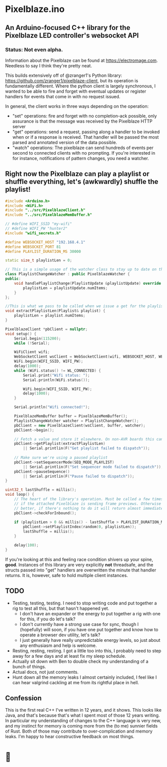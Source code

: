 # Pixelblaze.ino
## An Arduino-focused C++ library for the Pixelblaze LED controller's websocket API
### Status: Not even alpha.

Information about the Pixelblaze can be found at https://electromage.com. Needless to say I think they're pretty neat.

This builds extensively off of @zranger1's Python library: https://github.com/zranger1/pixelblaze-client, but its 
operation is fundamentally different. Where the python client is largely synchronous, I wanted to be able to fire and
forget with eventual updates or register handlers for events that come in with no request issued.

In general, the client works in three ways depending on the operation:
 - "set" operations: fire and forget with no completion-ack possible, only assurance is that the message was received by 
   the Pixelblaze HTTP server
 - "get" operations: send a request, passing along a handler to be invoked when or if a response is received. That
   handler will be passed the most parsed and annotated version of the data possible.
 - "watch" operations: The pixelblaze can send hundreds of events per second to connected clients with no prompting.
   If you're interested in for instance, notifications of pattern changes, you need a watcher.


## Right now the Pixelblaze can play a playlist or shuffle everything, let's (awkwardly) shuffle the playlist!

```C++
#include <Arduino.h>
#include <WiFi.h>
#include "../src/PixelblazeClient.h"
#include "../src/PixelblazeMemBuffer.h"

// #define WIFI_SSID "my-wifi"
// #define WIFI_PW "hunter2"
#include "wifi_secrets.h"

#define WEBSOCKET_HOST "192.168.4.1"
#define WEBSOCKET_PORT 81
#define PLAYLIST_DURATION_MS 30000

static size_t playlistLen = 0;

// This is a simple usage of the watcher class to stay up to date on the length of the playlist
class PlaylistChangeWatcher : public PixelblazeWatcher {
public:
    void handlePlaylistChange(PlaylistUpdate &playlistUpdate) override {
        playlistLen = playlistUpdate.numItems;
    }
};

//This is what we pass to be called when we issue a get for the playlist
void extractPlaylistLen(Playlist& playlist) {
    playlistLen = playlist.numItems;
}

PixelblazeClient *pbClient = nullptr;
void setup() {
    Serial.begin(115200);
    while (!Serial);

    WiFiClient wifi;
    WebSocketClient wsClient = WebSocketClient(wifi, WEBSOCKET_HOST, WEBSOCKET_PORT);
    WiFi.begin(WIFI_SSID, WIFI_PW);
    delay(1000);
    while (WiFi.status() != WL_CONNECTED) {
        Serial.print("Wifi status: ");
        Serial.println(WiFi.status());

        WiFi.begin(WIFI_SSID, WIFI_PW);
        delay(1000);
    }

    Serial.println("Wifi connected!");

    PixelblazeMemBuffer buffer = PixelblazeMemBuffer();
    PlaylistChangeWatcher watcher = PlaylistChangeWatcher();
    pbClient = new PixelblazeClient(wsClient, buffer, watcher);
    pbClient->begin();

    // Fetch a value and store it elsewhere. On non-AVR boards this can now use closures!
    pbClient->getPlaylist(extractPlaylistLen) 
        || Serial.printlin(F("Get playlist failed to dispatch"));
    
    // Make sure we're using a paused playlist
    pbClient->setSequencerMode(SEQ_MODE_PLAYLIST) 
        || Serial.printlin(F("Set sequencer mode failed to dispatch"));
    pbClient->pauseSequence() 
        || Serial.printlin(F("Pause failed to dispatch"));
}

uint32_t lastShuffle = millis();
void loop() {
    // The heart of the library's operation. Must be called a few times a second at least 
    // if the attached Pixelblaze is sending frame previews. Otherwise the more often the 
    // better, if there's nothing to do it will return almost immediately
    pbClient->checkForInbound();
    
    if (playlistLen > 0 && millis() - lastShuffle > PLAYLIST_DURATION_MS) {
        pbClient->setPlaylistIndex(random(0, playlistLen));
        lastShuffle = millis();
    }

    delay(100);
}
```

If you're looking at this and feeling race condition shivers up your spine, **good**. Instances of this library are very
explicitly **not** threadsafe, and the structs passed into "get" handlers are overwritten the minute that handler
returns. It is, however, safe to hold multiple client instances.

TODO
----
- Testing, testing, testing. I need to stop writing code and put together a rig to test all this, but that hasn't
  happened yet.
  - I don't have an expander or the energy to put together a rig with one for this, if you do let's talk?
  - I don't currently have a strong use case for sync, though I (hopefully) will soon, if you have one put together and
    know how to operate a browser dev utility, let's talk?
  - I just generally have really unpredictable energy levels, so just about any enthusiasm and help is welcome.
- Resting, resting, resting. I got a little too into this, I probably need to step away for a few days and at least
  fix my sleep schedule.
- Actually sit down with Ben to double check my understanding of a bunch of things.
- Actual docs, not just comments.
- Hunt down all the memory leaks I almost certainly included, I feel like I can hear valgrind cackling at me from its
  rightful place in hell.

Confession
----------
This is the first real C++ I've written in 12 years, and it shows. This looks like Java, and that's because that's what 
I spent most of those 12 years writing. In particular my understanding of changes to the C++ language is very new, and
my instinct for memory is coming more from the (to me) sunnier fields of Rust. Both of those may contribute to 
over-complication and memory leaks. I'm happy to hear constructive feedback on most things.

# 💜
